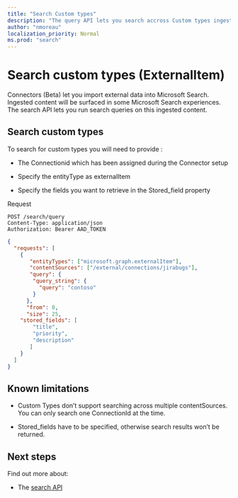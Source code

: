 ```yaml
---
title: "Search Custom types"
description: "The query API lets you search accross Custom types ingested via the indexing API."
author: "nmoreau"
localization_priority: Normal
ms.prod: "search"
---
```


# Search custom types (ExternalItem)

Connectors (Beta) let you import external data into Microsoft Search. Ingested content will be surfaced in some Microsoft Search experiences. The search API lets you run search queries on this ingested content.

## Search custom types

To search for custom types you will need to provide :

- The Connectionid which has been assigned during the Connector setup

- Specify the entityType as externalItem

- Specify the fields you want to retrieve in the Stored_field property

Request  

```HTTP
POST /search/query
Content-Type: application/json
Authorization: Bearer AAD_TOKEN
```

```Json
{
  "requests": [
    {
       "entityTypes": ["microsoft.graph.externalItem"],
       "contentSources": ["/external/connections/jirabugs"],
       "query": {
        "query_string": {
          "query": "contoso"
        }
      },
      "from": 0,
      "size": 25,
    "stored_fields": [
        "title",
        "priority",
        "description"
       ]
    }
  ]
}
```

<!--
Response
-TODO nmoreau team Include one example of externalItem response. 
```Json
{
  
}

```
-->

## Known limitations

- Custom Types don’t support searching across multiple contentSources. You can only search one ConnectionId at the time.

- Stored_fields have to be specified, otherwise search results won’t be returned.

## Next steps

Find out more about:

- The [search API](/graph/api/search-query?view=graph-rest-beta)